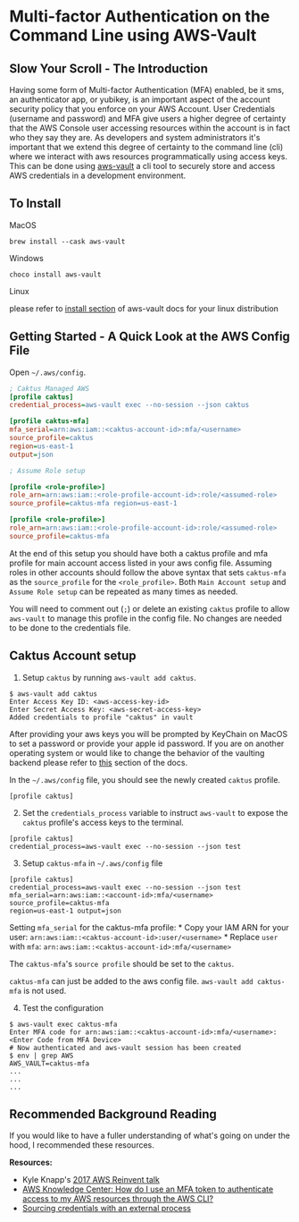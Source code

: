 # Multi-factor Authentication on the Command Line using AWS-Vault

## Slow Your Scroll - The Introduction

Having some form of Multi-factor Authentication (MFA) enabled, be it
sms, an authenticator app, or yubikey, is an important aspect of the
account security policy that you enforce on your AWS Account. User
Credentials (username and password) and MFA give users a higher degree
of certainty that the AWS Console user accessing resources within the
account is in fact who they say they are. As developers and system
administrators it\'s important that we extend this degree of certainty
to the command line (cli) where we interact with aws resources
programmatically using access keys. This can be done using
[aws-vault](https://github.com/99designs/aws-vault) a cli tool to
securely store and access AWS credentials in a development environment.

## To Install

MacOS

`brew install --cask aws-vault`

Windows

`choco install aws-vault`

Linux

please refer to [install section](https://github.com/99designs/aws-vault#installing) of 
aws-vault docs for your linux distribution

## Getting Started - A Quick Look at the AWS Config File

Open `~/.aws/config`.

```ini
; Caktus Managed AWS
[profile caktus]
credential_process=aws-vault exec --no-session --json caktus

[profile caktus-mfa]
mfa_serial=arn:aws:iam::<caktus-account-id>:mfa/<username>
source_profile=caktus
region=us-east-1
output=json

; Assume Role setup

[profile <role-profile>]
role_arn=arn:aws:iam::<role-profile-account-id>:role/<assumed-role>
source_profile=caktus-mfa region=us-east-1

[profile <role-profile>]
role_arn=arn:aws:iam::<role-profile-account-id>:role/<assumed-role>
source_profile=caktus-mfa
```


At the end of this setup you should have both a caktus profile and mfa
profile for main account access listed in your aws config file. Assuming
roles in other accounts should follow the above syntax that sets
`caktus-mfa` as the `source_profile` for the
`<role_profile>`. Both `Main Account setup` and `Assume Role setup` can
be repeated as many times as needed. 

You will need to comment out (`;`)
or delete an existing `caktus` profile to allow `aws-vault` to manage
this profile in the config file. No changes are needed to be done
to the credentials file.

## Caktus Account setup

1.  Setup `caktus` by running
    `aws-vault add caktus`.

```
$ aws-vault add caktus
Enter Access Key ID: <aws-access-key-id> 
Enter Secret Access Key: <aws-secret-access-key> 
Added credentials to profile "caktus" in vault
 ```

After providing your aws keys you will be prompted by KeyChain on MacOS
to set a password or provide your apple id password. If you are on another operating system
or would like to change the behavior of the vaulting backend please
refer to [this](https://github.com/99designs/aws-vault#vaulting-backends) section
of the docs.

In the `~/.aws/config` file, you should see the newly created
`caktus` profile.

```
[profile caktus]
```

2.  Set the `credentials_process` variable to instruct `aws-vault` to
    expose the `caktus` profile's access keys to the terminal.
```
[profile caktus]
credential_process=aws-vault exec --no-session --json test
```

3.  Setup `caktus-mfa` in `~/.aws/config` file

```
[profile caktus]
credential_process=aws-vault exec --no-session --json test
mfa_serial=arn:aws:iam::<account-id>:mfa/<username>
source_profile=caktus-mfa
region=us-east-1 output=json
 ```

Setting `mfa_serial` for the caktus-mfa profile: \* Copy your IAM ARN for your
user: `arn:aws:iam::<caktus-account-id>:user/<username>` \* Replace `user` with
`mfa`: `arn:aws:iam::<caktus-account-id>:mfa/<username>`

The `caktus-mfa`'s `source profile` should be set to the
`caktus`.

`caktus-mfa` can just be added to the aws config file.
`aws-vault add caktus-mfa` is not used.

4.  Test the configuration

```
$ aws-vault exec caktus-mfa 
Enter MFA code for arn:aws:iam::<caktus-account-id>:mfa/<username>: <Enter Code from MFA Device>
# Now authenticated and aws-vault session has been created 
$ env | grep AWS
AWS_VAULT=caktus-mfa
...
...
...
```

## Recommended Background Reading

If you would like to have a fuller understanding of what\'s going on
under the hood, I recommended these resources.

**Resources:** 
- Kyle Knapp\'s [2017 AWS Reinvent
talk](https://youtu.be/W8IyScUGuGI?t=1251)
- [AWS Knowledge Center: How do I use an MFA token to authenticate access to my AWS resources through
the AWS CLI?](https://aws.amazon.com/premiumsupport/knowledge-center/authenticate-mfa-cli/)
- [Sourcing credentials with an external
process](https://docs.aws.amazon.com/cli/latest/userguide/cli-configure-sourcing-external.html)
